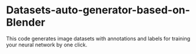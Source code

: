 # Datasets-auto-generator-based-on-Blender
This code generates image datasets with annotations and labels for training your neural network by one click.
